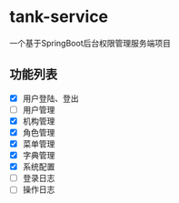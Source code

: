 # tank-service

一个基于SpringBoot后台权限管理服务端项目

## 功能列表

- [x] 用户登陆、登出
- [ ] 用户管理
- [x] 机构管理
- [x] 角色管理
- [x] 菜单管理
- [x] 字典管理
- [x] 系统配置
- [ ] 登录日志
- [ ] 操作日志